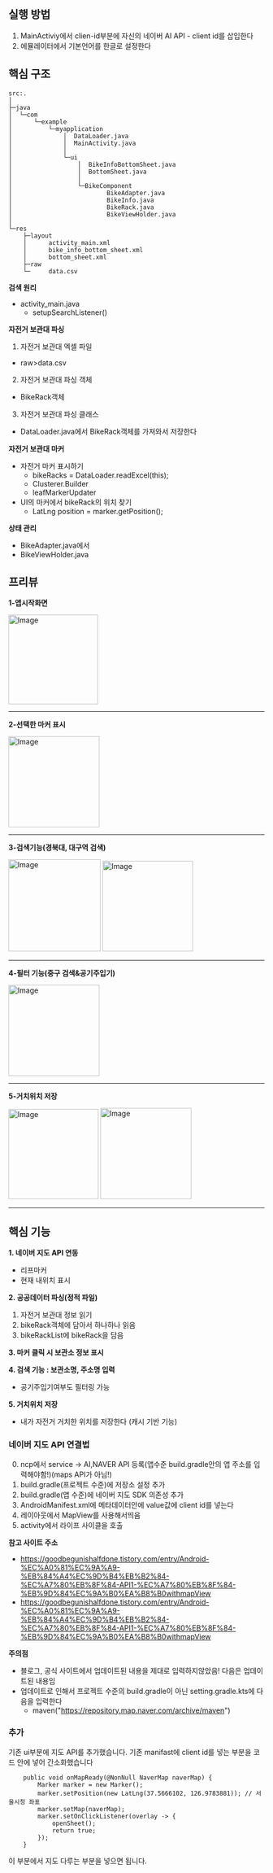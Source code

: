 ## 실행 방법 ##

1. MainActiviy에서 clien-id부분에 자신의 네이버 AI API - client id를 삽입한다
2. 에뮬레이터에서 기본언어를 한글로 설정한다


## 핵심 구조 ##

```
src:.
│
├─java
│  └─com
│      └─example
│          └─myapplication
│              │  DataLoader.java
│              │  MainActivity.java
│              │
│              └─ui
│                  │  BikeInfoBottomSheet.java
│                  │  BottomSheet.java
│                  │
│                  └─BikeComponent
│                          BikeAdapter.java
│                          BikeInfo.java
│                          BikeRack.java
│                          BikeViewHolder.java
│
└─res
    ├─layout
    │      activity_main.xml
    │      bike_info_bottom_sheet.xml
    │      bottom_sheet.xml
    ├─raw
    └─     data.csv
```


**검색 원리**
- activity_main.java
  - setupSearchListener()

**자전거 보관대 파싱**
1. 자전거 보관대 엑셀 파일
  - raw>data.csv
2. 자전거 보관대 파싱 객체
  - BikeRack객체
3. 자전거 보관대 파싱 클래스
  - DataLoader.java에서 BikeRack객체를 가져와서 저장한다

**자전거 보관대 마커**
- 자전거 마커 표시하기
  - bikeRacks = DataLoader.readExcel(this);
  - Clusterer.Builder
  - leafMarkerUpdater
- UI의 마커에서 bikeRack의 위치 찾기
  - LatLng position = marker.getPosition();

**상태 관리**
- BikeAdapter.java에서
- BikeViewHolder.java



## 프리뷰 ##

**1-앱시작화면**

<img width="176" alt="Image" src="https://github.com/user-attachments/assets/32b4353e-8bd6-418f-a371-c70fb92d8580" />

<hr/>

**2-선택한 마커 표시**

<img width="179" alt="Image" src="https://github.com/user-attachments/assets/3b87eb64-41f9-43ea-898e-fc4dcff58b6c" />

<hr/>

**3-검색기능(경북대, 대구역 검색)**

<img width="181" alt="Image" src="https://github.com/user-attachments/assets/4ce2659c-88f2-4b55-a864-258c0d037b2d" />
<img width="178" alt="Image" src="https://github.com/user-attachments/assets/69fca493-5621-45f3-8ff2-0de8985db04f" />

<hr/>

**4-필터 기능(중구 검색&공기주입기)**

<img width="179" alt="Image" src="https://github.com/user-attachments/assets/ac6789f8-9976-4444-9dc6-75c586f5d3b2" />

<hr/>

**5-거치위치 저장**

<img width="177" alt="Image" src="https://github.com/user-attachments/assets/177bf506-49a5-48f9-a797-5e4d87cecc4a" />
<img width="179" alt="Image" src="https://github.com/user-attachments/assets/8d4a264b-221c-492f-b3fe-110ab80d9172" />

<hr/>

## 핵심 기능 ##
**1. 네이버 지도 API 연동**
  - 리프마커
  - 현재 내위치 표시
    
**2. 공공데이터 파싱(정적 파일)**
 1. 자전거 보관대 정보 읽기
 2. bikeRack객체에 담아서 하나하나 읽음
 3. bikeRackList에 bikeRack을 담음
    
**3. 마커 클릭 시 보관소 정보 표시**

**4. 검색 기능 : 보관소명, 주소명 입력**
  - 공기주입기여부도 필터링 가능
    
**5. 거치위치 저장**
  - 내가 자전거 거치한 위치를 저장한다 (캐시 기반 기능)

### 네이버 지도 API 연결법 ###

0. ncp에서 service -> AI,NAVER API 등록(앱수준 build.gradle안의 앱 주소를 입력해야함!)(maps API가 아님!)
1. build.gradle(프로젝트 수준)에 저장소 설정 추가
2. build.gradle(앱 수준)에 네이버 지도 SDK 의존성 추가
3. AndroidManifest.xml에 메타데이터안에 value값에 client id를 넣는다
4. 레이아웃에서 MapView를 사용해서띄움
5. activity에서 라이프 사이클을 호출

**참고 사이트 주소**
+ https://goodbegunishalfdone.tistory.com/entry/Android-%EC%A0%81%EC%9A%A9-%EB%84%A4%EC%9D%B4%EB%B2%84-%EC%A7%80%EB%8F%84-API1-%EC%A7%80%EB%8F%84-%EB%9D%84%EC%9A%B0%EA%B8%B0withmapView
+ https://goodbegunishalfdone.tistory.com/entry/Android-%EC%A0%81%EC%9A%A9-%EB%84%A4%EC%9D%B4%EB%B2%84-%EC%A7%80%EB%8F%84-API1-%EC%A7%80%EB%8F%84-%EB%9D%84%EC%9A%B0%EA%B8%B0withmapView


**주의점**
+ 블로그, 공식 사이트에서 업데이트된 내용을 제대로 입력하지않았음! 다음은 업데이트된 내용임
+ 업데이트로 인해서 프로젝트 수준의 build.gradle이 아닌 setting.gradle.kts에 다음을 입력한다
  + maven("https://repository.map.naver.com/archive/maven")

### 추가 ###
기존 ui부분에 지도 API를 추가했습니다.
기존 manifast에 client id를 넣는 부분을 코드 안에 넣어 간소화했습니다

```
    public void onMapReady(@NonNull NaverMap naverMap) {
        Marker marker = new Marker();
        marker.setPosition(new LatLng(37.5666102, 126.9783881)); // 서울시청 좌표
        marker.setMap(naverMap);
        marker.setOnClickListener(overlay -> {
            openSheet();
            return true;
        });
    }
```
이 부분에서 지도 다루는 부분을 넣으면 됩니다.
